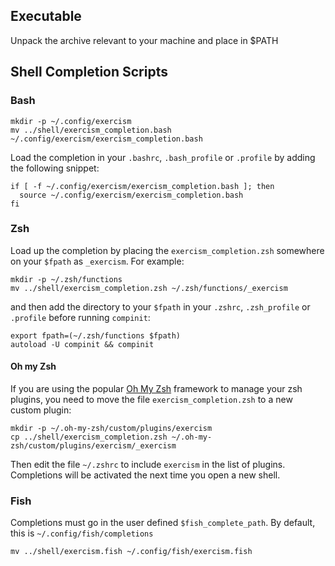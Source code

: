 ## Executable
Unpack the archive relevant to your machine and place in $PATH

## Shell Completion Scripts

### Bash

    mkdir -p ~/.config/exercism
    mv ../shell/exercism_completion.bash ~/.config/exercism/exercism_completion.bash

Load the completion in your `.bashrc`, `.bash_profile` or `.profile` by
adding the following snippet:

    if [ -f ~/.config/exercism/exercism_completion.bash ]; then
      source ~/.config/exercism/exercism_completion.bash
    fi

### Zsh

Load up the completion by placing the `exercism_completion.zsh` somewhere on
your `$fpath` as `_exercism`. For example:

    mkdir -p ~/.zsh/functions
    mv ../shell/exercism_completion.zsh ~/.zsh/functions/_exercism

and then add the directory to your `$fpath` in your `.zshrc`, `.zsh_profile` or
`.profile` before running `compinit`:

    export fpath=(~/.zsh/functions $fpath)
    autoload -U compinit && compinit


#### Oh my Zsh

If you are using the popular [Oh My
Zsh](https://github.com/robbyrussell/oh-my-zsh) framework to manage your zsh
plugins, you need to move the file `exercism_completion.zsh` to a new custom
plugin:

    mkdir -p ~/.oh-my-zsh/custom/plugins/exercism
    cp ../shell/exercism_completion.zsh ~/.oh-my-zsh/custom/plugins/exercism/_exercism

Then edit the file `~/.zshrc` to include `exercism` in the list of plugins.
Completions will be activated the next time you open a new shell.

### Fish

Completions must go in the user defined `$fish_complete_path`. By default, this is `~/.config/fish/completions`

    mv ../shell/exercism.fish ~/.config/fish/exercism.fish
